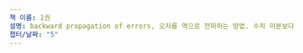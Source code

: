 ```yaml
---
책 이름: 1권
설명: backward propagation of errors, 오차를 역으로 전파하는 방법. 수치 미분보다 빠르게 기울기를 구한다.
챕터/날짜: "5"
---
```

